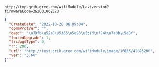 `http://tmp.grih.gree.com/wifiModule/Lastversion?firmwareCode=362001062573`

```json
{
  "CreateDate": "2022-10-28 06:09:04",
  "commProtVer": "",
  "desc": "\u79fb\u52a8\u5165\u5e93\u521d\u7248\u7a0b\u5e8f",
  "forcedUpgrade": 1,
  "frcUpgdType": 0,
  "r": 200,
  "url": "http://test.grih.gree.com/wifiModule/image/16855/42826200",
  "ver": "3.68"
}```